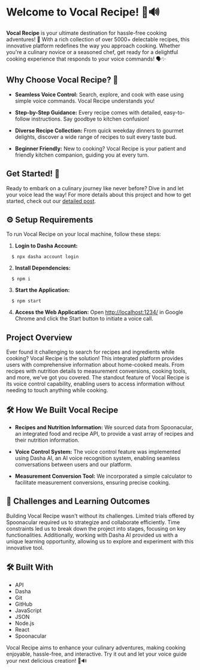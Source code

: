 # Welcome to Vocal Recipe! 🍳🔊

**Vocal Recipe** is your ultimate destination for hassle-free cooking adventures! 🎉 With a rich collection of over 5000+ delectable recipes, this innovative platform redefines the way you approach cooking. Whether you're a culinary novice or a seasoned chef, get ready for a delightful cooking experience that responds to your voice commands! 🗣️✨

## Why Choose Vocal Recipe? 🌟

- **Seamless Voice Control:** Search, explore, and cook with ease using simple voice commands. Vocal Recipe understands you!
  
- **Step-by-Step Guidance:** Every recipe comes with detailed, easy-to-follow instructions. Say goodbye to kitchen confusion!

- **Diverse Recipe Collection:** From quick weekday dinners to gourmet delights, discover a wide range of recipes to suit every taste bud.

- **Beginner Friendly:** New to cooking? Vocal Recipe is your patient and friendly kitchen companion, guiding you at every turn.

## Get Started! 🚀

Ready to embark on a culinary journey like never before? Dive in and let your voice lead the way! For more details about this project and how to get started, check out our [detailed post](#link-to-your-detailed-post).


## ⚙️ Setup Requirements

To run Vocal Recipe on your local machine, follow these steps:

1. **Login to Dasha Account:** 
```
  $ npx dasha account login
```

2. **Install Dependencies:** 
```
  $ npm i
```


3. **Start the Application:** 
```
  $ npm start
```

4. **Access the Web Application:**
Open [http://localhost:1234/](http://localhost:1234/) in Google Chrome and click the Start button to initiate a voice call.

## Project Overview

Ever found it challenging to search for recipes and ingredients while cooking? Vocal Recipe is the solution! This integrated platform provides users with comprehensive information about home-cooked meals. From recipes with nutrition details to measurement conversions, cooking tools, and more, we've got you covered. The standout feature of Vocal Recipe is its voice control capability, enabling users to access information without needing to touch anything while cooking.

## 🛠️ How We Built Vocal Recipe

- **Recipes and Nutrition Information:** We sourced data from Spoonacular, an integrated food and recipe API, to provide a vast array of recipes and their nutrition information.

- **Voice Control System:** The voice control feature was implemented using Dasha AI, an AI voice recognition system, enabling seamless conversations between users and our platform.

- **Measurement Conversion Tool:** We incorporated a simple calculator to facilitate measurement conversions, ensuring precise cooking.

## 🎯 Challenges and Learning Outcomes

Building Vocal Recipe wasn't without its challenges. Limited trials offered by Spoonacular required us to strategize and collaborate efficiently. Time constraints led us to break down the project into stages, focusing on key functionalities. Additionally, working with Dasha AI provided us with a unique learning opportunity, allowing us to explore and experiment with this innovative tool.

## 🛠️ Built With

- API
- Dasha
- Git
- GitHub
- JavaScript
- JSON
- Node.js
- React
- Spoonacular

Vocal Recipe aims to enhance your culinary adventures, making cooking enjoyable, hassle-free, and interactive. Try it out and let your voice guide your next delicious creation! 🍳🔊


